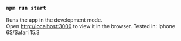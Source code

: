 ### `npm run start`

Runs the app in the development mode.\
Open [http://localhost:3000](http://localhost:3000) to view it in the browser.
Tested in: Iphone 6S/Safari 15.3

